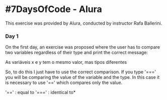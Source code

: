 # #7DaysOfCode - Alura

This exercise was provided by Alura, conducted by instructor Rafa Ballerini.

### Day 1
On the first day, an exercise was proposed where the user has to compare two variables regardless of their type and print the correct message:

As variáveis x e y tem o mesmo valor, mas tipos diferentes

So, to do this I just have to use the correct comparison. 
If you type '===' you will be comparing the value of the variable and the type. In this case it is necessary to use '==' which compares only the value.

'==' : equal to
'===' : identical to*
